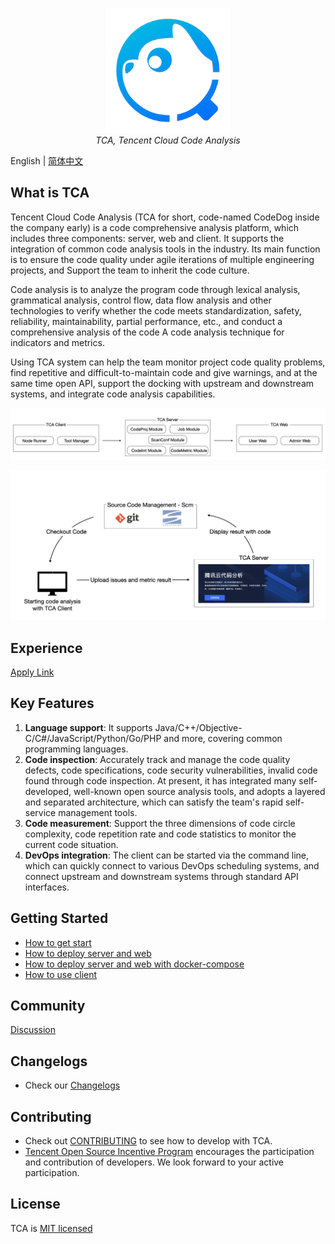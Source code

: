 <p align="center">
    <img src='media/Logo.png' width="200"/>
    <br />
    <em>TCA, Tencent Cloud Code Analysis</em>
</p>

English | [简体中文](README_ZH.md)

## What is TCA
Tencent Cloud Code Analysis (TCA for short, code-named CodeDog inside the company early) is a code comprehensive analysis platform, which includes three components: server, web and client. It supports the integration of common code analysis tools in the industry. Its main function is to ensure the code quality under agile iterations of multiple engineering projects, and Support the team to inherit the code culture.

Code analysis is to analyze the program code through lexical analysis, grammatical analysis, control flow, data flow analysis and other technologies to verify whether the code meets standardization, safety, reliability, maintainability, partial performance, etc., and conduct a comprehensive analysis of the code A code analysis technique for indicators and metrics.

Using TCA system can help the team monitor project code quality problems, find repetitive and difficult-to-maintain code and give warnings, and at the same time open API, support the docking with upstream and downstream systems, and integrate code analysis capabilities.

![组件图](media/Components.png)

![流程图](media/Flow.png)

## Experience
[Apply Link](https://cloud.tencent.com/apply/p/44ncv4hzp1)

## Key Features
1. **Language support**: It supports Java/C++/Objective-C/C#/JavaScript/Python/Go/PHP and more, covering common programming languages.
2. **Code inspection**: Accurately track and manage the code quality defects, code specifications, code security vulnerabilities, invalid code found through code inspection. At present, it has integrated many self-developed, well-known open source analysis tools, and adopts a layered and separated architecture, which can satisfy the team's rapid self-service management tools.
3. **Code measurement**: Support the three dimensions of code circle complexity, code repetition rate and code statistics to monitor the current code situation.
4. **DevOps integration**: The client can be started via the command line, which can quickly connect to various DevOps scheduling systems, and connect upstream and downstream systems through standard API interfaces.

## Getting Started
- [How to get start](GettingStart(TCA快速入门).pdf)
- [How to deploy server and web](doc/deploy.md)
- [How to deploy server and web with docker-compose](doc/deploy_dc.md)
- [How to use client](doc/client.md)

## Community
[Discussion](https://groups.google.com/g/tencentca)

## Changelogs
- Check our [Changelogs](doc/changelogs.md)

## Contributing
- Check out [CONTRIBUTING](CONTRIBUTING.md) to see how to develop with TCA.
- [Tencent Open Source Incentive Program](https://opensource.tencent.com/contribution) encourages the participation and contribution of developers. We look forward to your active participation.

## License
TCA is [MIT licensed](LICENSE)
